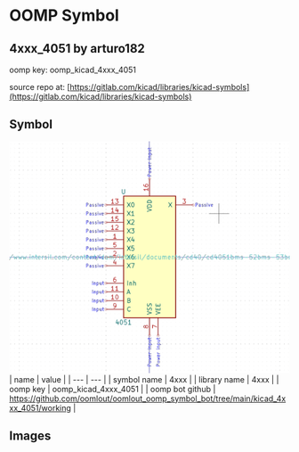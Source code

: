 # OOMP Symbol  
## 4xxx_4051  by arturo182  
  
oomp key: oomp_kicad_4xxx_4051  
  
source repo at: [https://gitlab.com/kicad/libraries/kicad-symbols](https://gitlab.com/kicad/libraries/kicad-symbols)  
## Symbol  
  
[![working.png](working_600.png)](working.png)  
| name | value | 
| --- | --- | 
| symbol name | 4xxx | 
| library name | 4xxx | 
| oomp key | oomp_kicad_4xxx_4051 | 
| oomp bot github | https://github.com/oomlout/oomlout_oomp_symbol_bot/tree/main/kicad_4xxx_4051/working | 
## Images  
